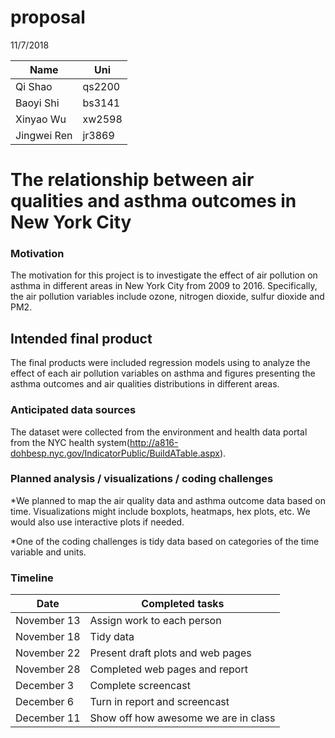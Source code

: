 proposal
================
11/7/2018

| Name        | Uni    |
|-------------|--------|
| Qi Shao     | qs2200 |
| Baoyi Shi   | bs3141 |
| Xinyao Wu   | xw2598 |
| Jingwei Ren | jr3869 |

The relationship between air qualities and asthma outcomes in New York City
===========================================================================

### Motivation

The motivation for this project is to investigate the effect of air pollution on asthma in different areas in New York City from 2009 to 2016. Specifically, the air pollution variables include ozone, nitrogen dioxide, sulfur dioxide and PM2.

Intended final product
----------------------

The final products were included regression models using to analyze the effect of each air pollution variables on asthma and figures presenting the asthma outcomes and air qualities distributions in different areas.

### Anticipated data sources

The dataset were collected from the environment and health data portal from the NYC health system(<http://a816-dohbesp.nyc.gov/IndicatorPublic/BuildATable.aspx>).

### Planned analysis / visualizations / coding challenges

\*We planned to map the air quality data and asthma outcome data based on time. Visualizations might include boxplots, heatmaps, hex plots, etc. We would also use interactive plots if needed.

\*One of the coding challenges is tidy data based on categories of the time variable and units.

### Timeline

| Date        | Completed tasks                      |
|-------------|--------------------------------------|
| November 13 | Assign work to each person           |
| November 18 | Tidy data                            |
| November 22 | Present draft plots and web pages    |
| November 28 | Completed web pages and report       |
| December 3  | Complete screencast                  |
| December 6  | Turn in report and screencast        |
| December 11 | Show off how awesome we are in class |
